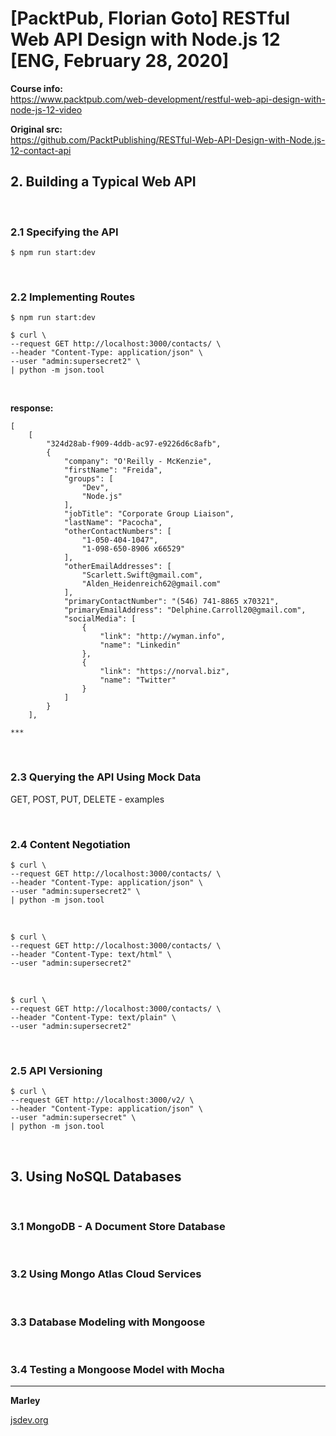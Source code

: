 # [PacktPub, Florian Goto] RESTful Web API Design with Node.js 12 [ENG, February 28, 2020]


**Course info:**  
https://www.packtpub.com/web-development/restful-web-api-design-with-node-js-12-video


**Original src:**  
https://github.com/PacktPublishing/RESTful-Web-API-Design-with-Node.js-12-contact-api



<!--

<br/>

### [Development](./DEVELOPMENT.md)

<br/>

    $ git reset --hard 8bea5a40298f48539c6f2b779d22d83037c98060

<br/>

    $ node index.js

<br/>

    $ curl \
    --request GET http://localhost:3000/v1/ \
    --header "Content-Type: application/json" \
    --user "admin:supersecret" \
    | python -m json.tool

<br/>

```
{
    "baseUrl": "/v1",
    "headers": {
        "accept": "*/*",
        "authorization": "Basic YWRtaW46c3VwZXJzZWNyZXQ=",
        "content-type": "application/json",
        "host": "localhost:3000",
        "user-agent": "curl/7.58.0"
    },
    "host": "localhost",
    "ip": "::ffff:127.0.0.1",
    "message": "Handling GET request",
    "method": "GET",
    "path": "/"
}
```

-->

## 2. Building a Typical Web API

<br/>

### 2.1 Specifying the API

    $ npm run start:dev

<br/>

### 2.2 Implementing Routes

    $ npm run start:dev

    $ curl \
    --request GET http://localhost:3000/contacts/ \
    --header "Content-Type: application/json" \
    --user "admin:supersecret2" \
    | python -m json.tool

<br/>

**response:**

```
[
    [
        "324d28ab-f909-4ddb-ac97-e9226d6c8afb",
        {
            "company": "O'Reilly - McKenzie",
            "firstName": "Freida",
            "groups": [
                "Dev",
                "Node.js"
            ],
            "jobTitle": "Corporate Group Liaison",
            "lastName": "Pacocha",
            "otherContactNumbers": [
                "1-050-404-1047",
                "1-098-650-8906 x66529"
            ],
            "otherEmailAddresses": [
                "Scarlett.Swift@gmail.com",
                "Alden_Heidenreich62@gmail.com"
            ],
            "primaryContactNumber": "(546) 741-8865 x70321",
            "primaryEmailAddress": "Delphine.Carroll20@gmail.com",
            "socialMedia": [
                {
                    "link": "http://wyman.info",
                    "name": "Linkedin"
                },
                {
                    "link": "https://norval.biz",
                    "name": "Twitter"
                }
            ]
        }
    ],

***

```

<br/>

### 2.3 Querying the API Using Mock Data

GET, POST, PUT, DELETE - examples

<br/>

### 2.4 Content Negotiation

    $ curl \
    --request GET http://localhost:3000/contacts/ \
    --header "Content-Type: application/json" \
    --user "admin:supersecret2" \
    | python -m json.tool

<br/>

    $ curl \
    --request GET http://localhost:3000/contacts/ \
    --header "Content-Type: text/html" \
    --user "admin:supersecret2"

<br/>

    $ curl \
    --request GET http://localhost:3000/contacts/ \
    --header "Content-Type: text/plain" \
    --user "admin:supersecret2"    

<br/>

### 2.5 API Versioning

    $ curl \
    --request GET http://localhost:3000/v2/ \
    --header "Content-Type: application/json" \
    --user "admin:supersecret" \
    | python -m json.tool


<br/>

## 3. Using NoSQL Databases


<br/>

### 3.1 MongoDB - A Document Store Database

<br/>

### 3.2 Using Mongo Atlas Cloud Services

<br/>

### 3.3 Database Modeling with Mongoose

<br/>

### 3.4 Testing a Mongoose Model with Mocha



---

**Marley**

<a href="https://jsdev.org">jsdev.org</a>
